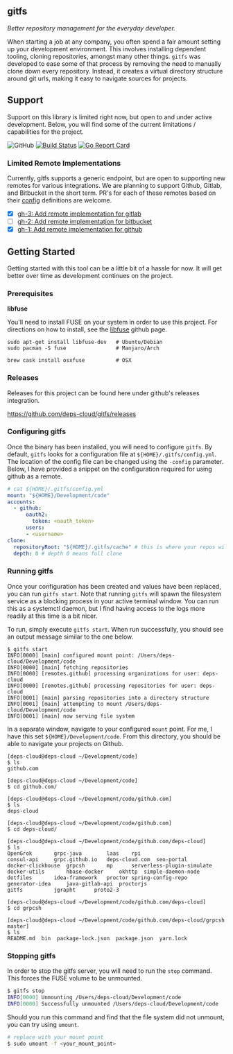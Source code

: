 ## gitfs

_Better repository management for the everyday developer._

When starting a job at any company, you often spend a fair amount setting up your development environment.
This involves installing dependent tooling, cloning repositories, amongst many other things.
`gitfs` was developed to ease some of that process by removing the need to manually clone down every repository.
Instead, it creates a virtual directory structure around git urls, making it easy to navigate sources for projects.

## Support

Support on this library is limited right now, but open to and under active development.
Below, you will find some of the current limitations / capabilities for the project.

![GitHub](https://img.shields.io/github/license/deps-cloud/gitfs.svg)
[![Build Status](https://travis-ci.com/deps-cloud/gitfs.svg?branch=master)](https://travis-ci.com/deps-cloud/gitfs)
[![Go Report Card](https://goreportcard.com/badge/github.com/deps-cloud/gitfs)](https://goreportcard.com/report/github.com/deps-cloud/gitfs)

### Limited Remote Implementations

Currently, gitfs supports a generic endpoint, but are open to supporting new remotes for various integrations.
We are planning to support Github, Gitlab, and Bitbucket in the short term.
PR's for each of these remotes based on their [config](pkg/config/config.proto) definitions are welcome.

- [x] [gh-3: Add remote implementation for gitlab](https://github.com/deps-cloud/gitfs/issues/3)
- [ ] [gh-2: Add remote implementation for bitbucket](https://github.com/deps-cloud/gitfs/issues/2)
- [x] [gh-1: Add remote implementation for github](https://github.com/deps-cloud/gitfs/issues/1)

## Getting Started

Getting started with this tool can be a little bit of a hassle for now.
It will get better over time as development continues on the project.

### Prerequisites

**libfuse**

You'll need to install FUSE on your system in order to use this project.
For directions on how to install, see the [libfuse](https://github.com/libfuse/libfuse) github page.

```
sudo apt-get install libfuse-dev   # Ubuntu/Debian
sudo pacman -S fuse                # Manjaro/Arch

brew cask install osxfuse          # OSX
```

### Releases

Releases for this project can be found here under github's releases integration.

https://github.com/deps-cloud/gitfs/releases

### Configuring gitfs

Once the binary has been installed, you will need to configure `gitfs`.
By default, `gitfs` looks for a configuration file at `${HOME}/.gitfs/config.yml`.
The location of the config file can be changed using the `-config` parameter.
Below, I have provided a snippet on the configuration required for using github as a remote. 

```yaml
# cat ${HOME}/.gitfs/config.yml
mount: "${HOME}/Development/code"
accounts:
  - github:
      oauth2:
        token: <oauth_token>
      users:
      - <username>
clone:
  repositoryRoot: "${HOME}/.gitfs/cache" # this is where your repos will be cloned
  depth: 0 # depth 0 means full clone
```

### Running gitfs

Once your configuration has been created and values have been replaced, you can run `gitfs start`.
Note that running `gitfs` will spawn the filesystem service as a blocking process in your active terminal window.
You can run this as a systemctl daemon, but I find having access to the logs more readily at this time is a bit nicer.

To run, simply execute `gitfs start`.
When run successfully, you should see an output message similar to the one below.

```
$ gitfs start
INFO[0000] [main] configured mount point: /Users/deps-cloud/Development/code 
INFO[0000] [main] fetching repositories                 
INFO[0000] [remotes.github] processing organizations for user: deps-cloud 
INFO[0000] [remotes.github] processing repositories for user: deps-cloud 
INFO[0001] [main] parsing repositories into a directory structure 
INFO[0001] [main] attempting to mount /Users/deps-cloud/Development/code 
INFO[0001] [main] now serving file system  
``` 

In a separate window, navigate to your configured `mount` point.
For me, I have this set `${HOME}/Development/code`.
From this directory, you should be able to navigate your projects on Github.

```
[deps-cloud@deps-cloud ~/Development/code]
$ ls
github.com

[deps-cloud@deps-cloud ~/Development/code]
$ cd github.com/

[deps-cloud@deps-cloud ~/Development/code/github.com]
$ ls
deps-cloud

[deps-cloud@deps-cloud ~/Development/code/github.com]
$ cd deps-cloud/

[deps-cloud@deps-cloud ~/Development/code/github.com/deps-cloud]
$ ls
OpenGrok	   grpc-java	    laas	rpi
consul-api	   grpc.github.io   deps-cloud.com	seo-portal
docker-clickhouse  grpcsh	    mp		serverless-plugin-simulate
docker-utils	   hbase-docker     okhttp	simple-daemon-node
dotfiles	   idea-framework   proctor	spring-config-repo
generator-idea	   java-gitlab-api  proctorjs
gitfs		   jgrapht	    proto2-3

[deps-cloud@deps-cloud ~/Development/code/github.com/deps-cloud]
$ cd grpcsh

[deps-cloud@deps-cloud ~/Development/code/github.com/deps-cloud/grpcsh master]
$ ls
README.md  bin	package-lock.json  package.json  yarn.lock
```

### Stopping gitfs

In order to stop the gitfs server, you will need to run the `stop` command.
This forces the FUSE volume to be unmounted.

```bash
$ gitfs stop
INFO[0000] Unmounting /Users/deps-cloud/Development/code     
INFO[0000] Successfully unmounted /Users/deps-cloud/Development/code 
```

Should you run this command and find that the file system did not unmount, you can try using `umount`.

```bash
# replace with your mount point
$ sudo umount -f <your_mount_point>
```
